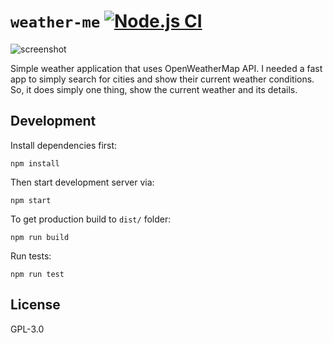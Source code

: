 # `weather-me` [![Node.js CI](https://github.com/kutsan/weather-me/actions/workflows/nodejs.yml/badge.svg)](https://github.com/kutsan/weather-me/actions/workflows/nodejs.yml)

![screenshot](https://raw.githubusercontent.com/kutsan/weather-me/master/.github/screenshot.png)

Simple weather application that uses OpenWeatherMap API. I needed a fast app to simply search for cities and show their current weather conditions. So, it does simply one thing, show the current weather and its details.

## Development

Install dependencies first:

```
npm install
```

Then start development server via:

```
npm start
```

To get production build to `dist/` folder:

```
npm run build
```

Run tests:

```
npm run test
```

## License

GPL-3.0
